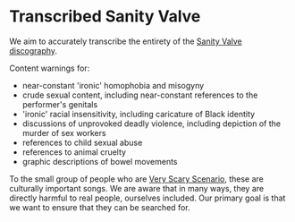 # Transcribed Sanity Valve

We aim to accurately transcribe the entirety of the [Sanity Valve
discography][bc].

Content warnings for:
- near-constant 'ironic' homophobia and misogyny
- crude sexual content, including near-constant references to the performer's genitals
- 'ironic' racial insensitivity, including caricature of Black identity
- discussions of unprovoked deadly violence, including depiction of the murder of sex workers
- references to child sexual abuse
- references to animal cruelty
- graphic descriptions of bowel movements

To the small group of people who are [Very Scary Scenario][vss], these are
culturally important songs. We are aware that in many ways, they are directly
harmful to real people, ourselves included. Our primary goal is that we want to
ensure that they can be searched for.

[bc]: https://sanityvalve.bandcamp.com "Sanity Valve's albums"
[vss]: https://vscary.co
